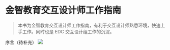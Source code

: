 # 金智教育交互设计师工作指南
> 本书为金智教育交互设计师工作指南，有利于交互设计师熟悉环境，快速上手工作。同时也是 EDC 交互设计组工作的沉淀。

序言（待补充）
![](http://olat3wq2g.bkt.clouddn.com/20170414085545_whLJWm_交互设计工作指南.png)
